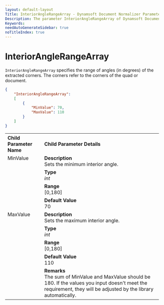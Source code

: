 ```yaml
---
layout: default-layout
Title: InteriorAngleRangeArray - Dynamsoft Document Normalizer Parameters
Description: The parameter InteriorAngleRangeArray of Dynamsoft Document Normalizer is XXX.
Keywords:
needAutoGenerateSidebar: true
noTitleIndex: true
---
```


# InteriorAngleRangeArray

`InteriorAngleRangeArray` specifies the range of angles (in degrees) of the extracted corners. The corners refer to the corners of the quad or document.

```json
{
    "InteriorAngleRangeArray":
    [
        {
            "MinValue": 70,
            "MaxValue": 110
        }
    ]
}
```

<table style = "text-align:left">
    <tr>
        <th>Child Parameter Name</th>
        <th>Child Parameter Details</th>
    </tr>
    <tr>
        <td rowspan = "4" style="vertical-align:text-top">MinValue</td>
        <td><b>Description</b><br>Sets the minimum interior angle.
        </td>
    </tr>
    <tr>
        <td><b>Type</b><br><i>int</i>
        </td>
    </tr>
    <tr>
        <td><b>Range</b><br>[0,180]
        </td>
    </tr>
    <tr>
        <td><b>Default Value</b><br>70
        </td>
    </tr>
    <tr>
        <td rowspan = "5" style="vertical-align:text-top">MaxValue</td>
        <td><b>Description</b><br>Sets the maximum interior angle.
        </td>
    </tr>
    <tr>
        <td><b>Type</b><br><i>int</i>
        </td>
    </tr>
    <tr>
        <td><b>Range</b><br>[0,180]
        </td>
    </tr>
    <tr>
        <td><b>Default Value</b><br>110</td>
    </tr>
    <tr>
        <td><b>Remarks</b><br>The sum of MinValue and MaxValue should be 180. If the values you input doesn't meet the requirement, they will be adjusted by the library automatically.
        </td>
    </tr>
</table>
